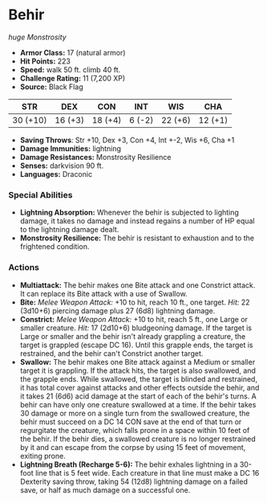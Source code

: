 # Behir

*huge* *Monstrosity*

- **Armor Class:** 17 (natural armor)
- **Hit Points:** 223 
- **Speed:** walk 50 ft. climb 40 ft.
- **Challenge Rating:** 11 (7,200 XP)
- **Source:** Black Flag

| STR | DEX | CON | INT | WIS | CHA |
| --- | --- | --- | --- | --- | --- |
| 30 (+10) | 16 (+3) | 18 (+4) | 6 (-2) | 22 (+6) | 12 (+1) |

- **Saving Throws**: Str +10, Dex +3, Con +4, Int +-2, Wis +6, Cha +1
- **Damage Immunities:** lightning
- **Damage Resistances:** Monstrosity Resilience
- **Senses:** darkvision 90 ft.
- **Languages:** Draconic

### Special Abilities

- **Lightning Absorption:** Whenever the behir is subjected to lighting damage, it takes no damage and instead regains a number of HP equal to the lightning damage dealt.
- **Monstrosity Resilience:** The behir is resistant to exhaustion and to the frightened condition.

### Actions

- **Multiattack:** The behir makes one Bite attack and one Constrict attack. It can replace its Bite attack with a use of Swallow.
- **Bite:** _Melee Weapon Attack:_ +10 to hit, reach 10 ft., one target. _Hit:_ 22 (3d10+6) piercing damage plus 27 (6d8) lightning damage.
- **Constrict:** _Melee Weapon Attack:_ +10 to hit, reach 5 ft., one Large or smaller creature. _Hit:_ 17 (2d10+6) bludgeoning damage. If the target is Large or smaller and the behir isn't already grappling a creature, the target is grappled (escape DC 16). Until this grapple ends, the target is restrained, and the behir can't Constrict another target.
- **Swallow:** The behir makes one Bite attack against a Medium or smaller target it is grappling. If the attack hits, the target is also swallowed, and the grapple ends. While swallowed, the target is blinded and restrained, it has total cover against attacks and other effects outside the behir, and it takes 21 (6d6) acid damage at the start of each of the behir's turns. A behir can have only one creature swallowed at a time. If the behir takes 30 damage or more on a single turn from the swallowed creature, the behir must succeed on a DC 14 CON save at the end of that turn or regurgitate the creature, which falls prone in a space within 10 feet of the behir. If the behir dies, a swallowed creature is no longer restrained by it and can escape from the corpse by using 15 feet of movement, exiting prone.
- **Lightning Breath (Recharge 5-6):** The behir exhales lightning in a 30-foot line that is 5 feet wide. Each creature in that line must make a DC 16 Dexterity saving throw, taking 54 (12d8) lightning damage on a failed save, or half as much damage on a successful one.
